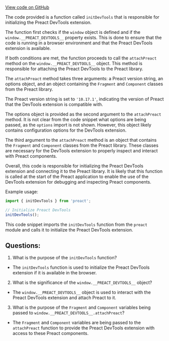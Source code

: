 [View code on GitHub](https://github.com/preactjs/preact/devtools/src/devtools.js)

The code provided is a function called `initDevTools` that is responsible for initializing the Preact DevTools extension. 

The function first checks if the `window` object is defined and if the `window.__PREACT_DEVTOOLS__` property exists. This is done to ensure that the code is running in a browser environment and that the Preact DevTools extension is available.

If both conditions are met, the function proceeds to call the `attachPreact` method on the `window.__PREACT_DEVTOOLS__` object. This method is responsible for attaching the Preact DevTools to the Preact library.

The `attachPreact` method takes three arguments: a Preact version string, an options object, and an object containing the `Fragment` and `Component` classes from the Preact library.

The Preact version string is set to `'10.17.1'`, indicating the version of Preact that the DevTools extension is compatible with.

The options object is provided as the second argument to the `attachPreact` method. It is not clear from the code snippet what options are being passed, as the `options` import is not shown. However, this object likely contains configuration options for the DevTools extension.

The third argument to the `attachPreact` method is an object that contains the `Fragment` and `Component` classes from the Preact library. These classes are necessary for the DevTools extension to properly inspect and interact with Preact components.

Overall, this code is responsible for initializing the Preact DevTools extension and connecting it to the Preact library. It is likely that this function is called at the start of the Preact application to enable the use of the DevTools extension for debugging and inspecting Preact components.

Example usage:

```javascript
import { initDevTools } from 'preact';

// Initialize Preact DevTools
initDevTools();
```

This code snippet imports the `initDevTools` function from the `preact` module and calls it to initialize the Preact DevTools extension.
## Questions: 
 1. What is the purpose of the `initDevTools` function?
- The `initDevTools` function is used to initialize the Preact DevTools extension if it is available in the browser.

2. What is the significance of the `window.__PREACT_DEVTOOLS__` object?
- The `window.__PREACT_DEVTOOLS__` object is used to interact with the Preact DevTools extension and attach Preact to it.

3. What is the purpose of the `Fragment` and `Component` variables being passed to `window.__PREACT_DEVTOOLS__.attachPreact`?
- The `Fragment` and `Component` variables are being passed to the `attachPreact` function to provide the Preact DevTools extension with access to these Preact components.